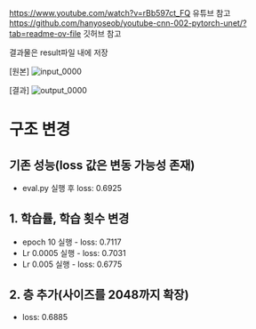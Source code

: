https://www.youtube.com/watch?v=rBb597ct_FQ 유튜브 참고
https://github.com/hanyoseob/youtube-cnn-002-pytorch-unet/?tab=readme-ov-file 깃허브 참고

결과물은 result파일 내에 저장

[원본]
![input_0000](https://github.com/user-attachments/assets/49a0d2f5-b0bd-4af4-ae40-66c4db8eb5e9)


[결과]
![output_0000](https://github.com/user-attachments/assets/386c0751-8e33-4b22-868e-6a86402daf34)


# 구조 변경
## 기존 성능(loss 값은 변동 가능성 존재)
- eval.py 실행 후 loss: 0.6925

## 1. 학습률, 학습 횟수 변경
- epoch 10 실행 - loss: 0.7117
- Lr 0.0005 실행 - loss: 0.7031
- Lr 0.005 실행 - loss: 0.6775

## 2. 층 추가(사이즈를 2048까지 확장)
- loss: 0.6885

